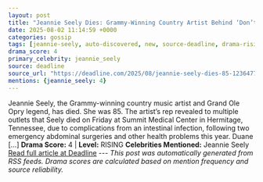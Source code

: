 ```yaml
---
layout: post
title: "Jeannie Seely Dies: Grammy-Winning Country Artist Behind ‘Don’t Touch Me’ Was 85"
date: 2025-08-02 11:14:59 +0000
categories: gossip
tags: [jeannie-seely, auto-discovered, new, source-deadline, drama-rising]
drama_score: 4
primary_celebrity: jeannie_seely
source: deadline
source_url: "https://deadline.com/2025/08/jeannie-seely-dies-85-1236477149/"
mentions: {jeannie_seely: 4}
---
```


Jeannie Seely, the Grammy-winning country music artist and Grand Ole Opry legend, has died. She was 85. The artist’s rep revealed to multiple outlets that Seely died on Friday at Summit Medical Center in Hermitage, Tennessee, due to complications from an intestinal infection, following two emergency abdominal surgeries and other health problems this year. Duane […] **Drama Score:** 4 | **Level:** RISING **Celebrities Mentioned:** Jeannie Seely [Read full article at Deadline](https://deadline.com/2025/08/jeannie-seely-dies-85-1236477149/) --- *This post was automatically generated from RSS feeds. Drama scores are calculated based on mention frequency and source reliability.*